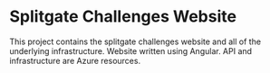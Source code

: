 # Splitgate Challenges Website
This project contains the splitgate challenges website and all of the underlying infrastructure. Website written using Angular. API and infrastructure are Azure resources.
